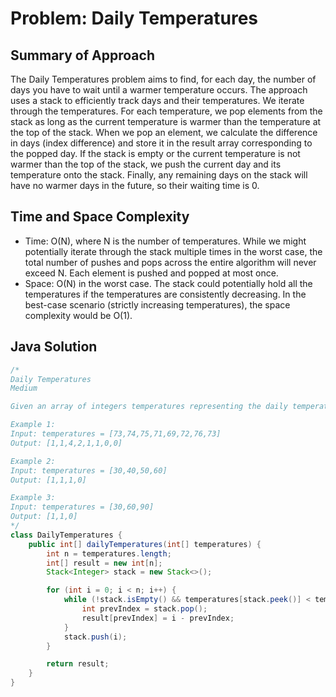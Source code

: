 # Problem: Daily Temperatures

## Summary of Approach

The Daily Temperatures problem aims to find, for each day, the number of days you have to wait until a warmer temperature occurs.  The approach uses a stack to efficiently track days and their temperatures.  We iterate through the temperatures.  For each temperature, we pop elements from the stack as long as the current temperature is warmer than the temperature at the top of the stack. When we pop an element, we calculate the difference in days (index difference) and store it in the result array corresponding to the popped day.  If the stack is empty or the current temperature is not warmer than the top of the stack, we push the current day and its temperature onto the stack.  Finally, any remaining days on the stack will have no warmer days in the future, so their waiting time is 0.


## Time and Space Complexity
- Time: O(N), where N is the number of temperatures.  While we might potentially iterate through the stack multiple times in the worst case, the total number of pushes and pops across the entire algorithm will never exceed N. Each element is pushed and popped at most once.
- Space: O(N) in the worst case. The stack could potentially hold all the temperatures if the temperatures are consistently decreasing.  In the best-case scenario (strictly increasing temperatures), the space complexity would be O(1).

## Java Solution
```java
/*
Daily Temperatures
Medium

Given an array of integers temperatures representing the daily temperatures, return an array answer such that answer[i] is the number of days you have to wait after the ith day to get a warmer temperature. If there is no future day for which this is possible, keep answer[i] == 0 instead.

Example 1:
Input: temperatures = [73,74,75,71,69,72,76,73]
Output: [1,1,4,2,1,1,0,0]

Example 2:
Input: temperatures = [30,40,50,60]
Output: [1,1,1,0]

Example 3:
Input: temperatures = [30,60,90]
Output: [1,1,0]
*/
class DailyTemperatures {
    public int[] dailyTemperatures(int[] temperatures) {
        int n = temperatures.length;
        int[] result = new int[n];
        Stack<Integer> stack = new Stack<>();

        for (int i = 0; i < n; i++) {
            while (!stack.isEmpty() && temperatures[stack.peek()] < temperatures[i]) {
                int prevIndex = stack.pop();
                result[prevIndex] = i - prevIndex;
            }
            stack.push(i);
        }

        return result;
    }
}
```